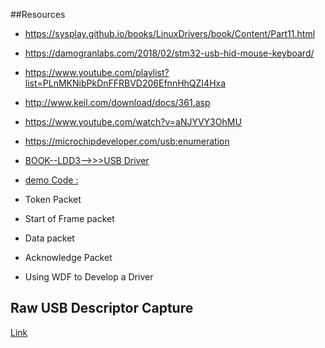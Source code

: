 ##Resources

+   https://sysplay.github.io/books/LinuxDrivers/book/Content/Part11.html

+   https://damogranlabs.com/2018/02/stm32-usb-hid-mouse-keyboard/

+   https://www.youtube.com/playlist?list=PLnMKNibPkDnFFRBVD206EfnnHhQZI4Hxa

+   http://www.keil.com/download/docs/361.asp

+   https://www.youtube.com/watch?v=aNJYVY3OhMU

+   https://microchipdeveloper.com/usb:enumeration

+   [BOOK--LDD3-->>>USB Driver](https://www.oreilly.com/library/view/linux-device-drivers/0596005903/ch13.html)

+   [demo Code :](https://drive.google.com/file/d/0B4_E-yC5R_ScWU9tSUxSNk53a2c/edit)

+   Token Packet
 +   Start of Frame packet
  +  Data packet
   + Acknowledge Packet
   
   
   + Using WDF to Develop a Driver
   
   
   ## Raw USB Descriptor Capture
   [Link](https://www.thesycon.de/eng/usb_descriptordumper.shtml)


